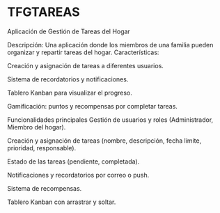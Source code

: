 # TFGTAREAS
Aplicación de Gestión de Tareas del Hogar

Descripción: Una aplicación donde los miembros de una familia pueden organizar y repartir tareas del hogar.
Características:

Creación y asignación de tareas a diferentes usuarios.

Sistema de recordatorios y notificaciones.

Tablero Kanban para visualizar el progreso.

Gamificación: puntos y recompensas por completar tareas.

Funcionalidades principales
Gestión de usuarios y roles (Administrador, Miembro del hogar).

Creación y asignación de tareas (nombre, descripción, fecha límite, prioridad, responsable).

Estado de las tareas (pendiente, completada).

Notificaciones y recordatorios por correo o push.

Sistema de recompensas.

Tablero Kanban con arrastrar y soltar.
